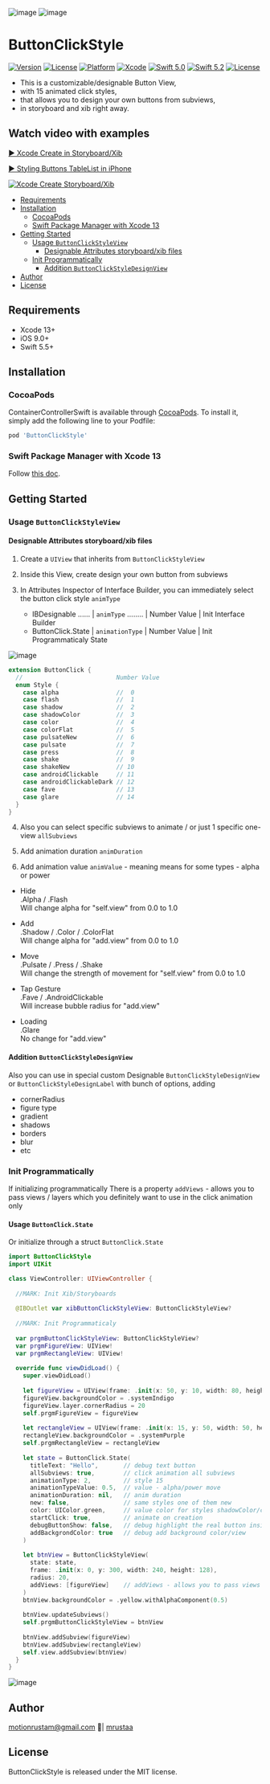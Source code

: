 

![image](https://github.com/mrustaa/GifPresentations/blob/master/ButtonClickStyle/header.png)
![image](https://github.com/mrustaa/GifPresentations/blob/master/ButtonClickStyle/preview_10sec33fps.gif)

# ButtonClickStyle

[![Version](https://img.shields.io/cocoapods/v/ButtonClickStyle.svg?style=flat)](https://cocoapods.org/pods/ButtonClickStyle)
[![License](https://img.shields.io/cocoapods/l/ButtonClickStyle.svg?style=flat)](https://cocoapods.org/pods/ButtonClickStyle)
[![Platform](https://img.shields.io/cocoapods/p/ButtonClickStyle.svg?style=flat)](https://cocoapods.org/pods/ButtonClickStyle)
[![Xcode](https://img.shields.io/badge/Xcode-13-blue.svg)](https://developer.apple.com/xcode) 
[![Swift 5.0](https://img.shields.io/badge/Swift-5.0-orange.svg?style=flat)](https://swift.org/)
[![Swift 5.2](https://img.shields.io/badge/Swift-5.5-orange.svg?style=flat)](https://swift.org/)
[![License](https://img.shields.io/github/license/almazrafi/Fugen.svg)](https://github.com/mrustaa/ButtonClickStyle/LICENSE)

- This is a customizable/designable Button View, 
- with 15 animated click styles, 
- that allows you to design your own buttons from subviews, 
- in storyboard and xib right away.

## Watch video with examples

[▶️ Xcode Create in Storyboard/Xib](https://youtu.be/VNupvYMYPmk)

[▶️ Styling Buttons TableList in iPhone](https://youtu.be/OjpMy_LUCIU) 

[![ Xcode Create Storyboard/Xib](https://github.com/mrustaa/GifPresentations/blob/master/ButtonClickStyle/XcodeCreateXib40.png)](https://youtu.be/VNupvYMYPmk)


- [Requirements](#requirements)
- [Installation](#installation)
  - [CocoaPods](#cocoapods)
  - [Swift Package Manager with Xcode 13](#swift-package-manager-with-xcode-13)
- [Getting Started](#getting-started)
  - [Usage `ButtonClickStyleView`](#usage-buttonclickstyleview)
    - [Designable Attributes storyboard/xib files](#designable-attributes-storyboardxib-files)
  - [Init Programmatically](#init-programmatically)
    - [Addition `ButtonClickStyleDesignView`](#addition-buttonclickstyledesignview)
- [Author](#author)
- [License](#license)


## Requirements

- Xcode 13+
- iOS 9.0+
- Swift 5.5+


## Installation 

### CocoaPods

ContainerControllerSwift is available through [CocoaPods](https://cocoapods.org). To install
it, simply add the following line to your Podfile:

```ruby
pod 'ButtonClickStyle'
```
### Swift Package Manager with Xcode 13

Follow [this doc](https://developer.apple.com/documentation/swift_packages/adding_package_dependencies_to_your_app).



## Getting Started 

### Usage `ButtonClickStyleView`

#### Designable Attributes storyboard/xib files

1) Create a `UIView` that inherits from `ButtonClickStyleView`

2) Inside this View, create design your own button from subviews

3) In Attributes Inspector of Interface Builder,
   you can immediately select the button click style `animType`

   - IBDesignable ...... | `animType` ........ | Number Value | Init Interface Builder
   - ButtonClick.State | `animationType` | Number Value | Init Programmatiсaly State

![image](https://github.com/mrustaa/GifPresentations/blob/master/ButtonClickStyle/click_styles_example_2x_10sec33fps.gif)

```swift
extension ButtonClick {  
  //                          Number Value
  enum Style {                
    case alpha                //  0
    case flash                //  1
    case shadow               //  2
    case shadowColor          //  3
    case color                //  4
    case colorFlat            //  5
    case pulsateNew           //  6
    case pulsate              //  7
    case press                //  8
    case shake                //  9
    case shakeNew             // 10
    case androidClickable     // 11
    case androidClickableDark // 12
    case fave                 // 13
    case glare                // 14
  }
}  
```

4) Also you can select specific subviews to animate / or just 1 specific one-view `allSubviews`

5) Add animation duration `animDuration`

6) Add animation value `animValue` -  meaning means for some types - alpha or power

- Hide       
   .Alpha / .Flash       
   Will change alpha for "self.view" from 0.0 to 1.0
 
- Add       
   .Shadow / .Color / .ColorFlat       
   Will change alpha for "add.view" from 0.0 to 1.0

- Move       
   .Pulsate / .Press / .Shake       
   Will change the strength of movement for "self.view" from 0.0 to 1.0

- Tap Gesture       
   .Fave / .AndroidClickable       
   Will increase bubble radius for "add.view"

- Loading   
   .Glare       
   No change for "add.view"



#### Addition `ButtonClickStyleDesignView`

Also you can use in special custom Designable `ButtonClickStyleDesignView` or `ButtonClickStyleDesignLabel` 
   with bunch of options, adding 
   + cornerRadius 
   + figure type 
   + gradient 
   + shadows 
   + borders 
   + blur
   + etc

<!-- ![image](https://github.com/mrustaa/GifPresentations/blob/master/ButtonClickStyle/ui3.gif) -->



### Init Programmatically

If initializing programmatically
There is a property `addViews` - allows you to pass views / layers
which you definitely want to use in the click animation only



#### Usage `ButtonClick.State`

Or initialize through a struct `ButtonClick.State`

```swift
import ButtonClickStyle
import UIKit

class ViewController: UIViewController {
  
  //MARK: Init Xib/Storyboards
  
  @IBOutlet var xibButtonClickStyleView: ButtonClickStyleView?
  
  //MARK: Init Programmaticaly
  
  var prgmButtonClickStyleView: ButtonClickStyleView?
  var prgmFigureView: UIView!
  var prgmRectangleView: UIView!
  
  override func viewDidLoad() {
    super.viewDidLoad()
    
    let figureView = UIView(frame: .init(x: 50, y: 10, width: 80, height: 40))
    figureView.backgroundColor = .systemIndigo
    figureView.layer.cornerRadius = 20
    self.prgmFigureView = figureView
    
    let rectangleView = UIView(frame: .init(x: 15, y: 50, width: 50, height: 60))
    rectangleView.backgroundColor = .systemPurple
    self.prgmRectangleView = rectangleView
    
    let state = ButtonClick.State(
      titleText: "Hello",       // debug text button
      allSubviews: true,        // click animation all subviews 
      animationType: 2,         // style 15 
      animationTypeValue: 0.5,  // value - alpha/power move
      animationDuration: nil,   // anim duration
      new: false,               // same styles one of them new 
      color: UIColor.green,     // value color for styles shadowColor/color/colorFlat 
      startClick: true,         // animate on creation
      debugButtonShow: false,   // debug highlight the real button inside
      addBackgrondColor: true   // debug add background color/view
    )
    
    let btnView = ButtonClickStyleView(
      state: state,
      frame: .init(x: 0, y: 300, width: 240, height: 128),
      radius: 20,
      addViews: [figureView]    // addViews - allows you to pass views / layers which you definitely want to use in the click animation only
    )
    btnView.backgroundColor = .yellow.withAlphaComponent(0.5)
    
    btnView.updateSubviews()
    self.prgmButtonClickStyleView = btnView
    
    btnView.addSubview(figureView)
    btnView.addSubview(rectangleView)
    self.view.addSubview(btnView)
  }
}
```

![image](https://github.com/mrustaa/GifPresentations/blob/master/ButtonClickStyle/ui3.gif)

## Author

<motionrustam@gmail.com> 📩| [mrustaa](https://github.com/mrustaa/)

## License

ButtonClickStyle is released under the MIT license.

